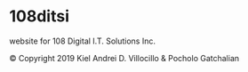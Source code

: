 # 108ditsi
website for 108 Digital I.T. Solutions Inc. 

© Copyright 2019 Kiel Andrei D. Villocillo & Pocholo Gatchalian
